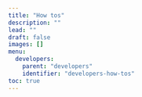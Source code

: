 ```yaml
---
title: "How tos"
description: ""
lead: ""
draft: false
images: []
menu:
  developers:
    parent: "developers"
    identifier: "developers-how-tos"
toc: true
---
```

